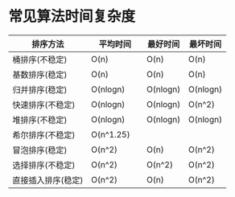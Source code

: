 # 常见算法时间复杂度

|排序方法	|平均时间|	最好时间	|最坏时间|
|  ----  | ----  |----  |----  |
|桶排序(不稳定)|	O(n)|	O(n)|	O(n)|
|基数排序(稳定)|	O(n)|	O(n)|	O(n)|
|归并排序(稳定)|	O(nlogn)|	O(nlogn)|	O(nlogn)|
|快速排序(不稳定)	|O(nlogn)	|O(nlogn)	|O(n^2)|
堆排序(不稳定)|	O(nlogn)	|O(nlogn)|	O(nlogn)|
希尔排序(不稳定)	|O(n^1.25)	 	 
冒泡排序(稳定)	|O(n^2)|	O(n)|	O(n^2)
选择排序(不稳定)|	O(n^2)|	O(n^2)|	O(n^2)
直接插入排序(稳定)	|O(n^2)|	O(n)|	O(n^2)